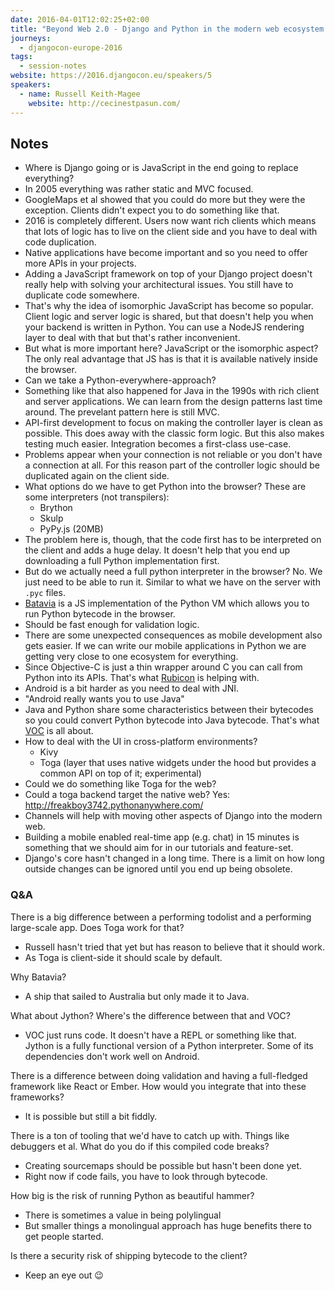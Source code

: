 ```yaml
---
date: 2016-04-01T12:02:25+02:00
title: "Beyond Web 2.0 - Django and Python in the modern web ecosystem by Russell Keith-Magee"
journeys:
  - djangocon-europe-2016
tags:
  - session-notes
website: https://2016.djangocon.eu/speakers/5
speakers:
  - name: Russell Keith-Magee
    website: http://cecinestpasun.com/
---
```


## Notes

- Where is Django going or is JavaScript in the end going to replace everything?
- In 2005 everything was rather static and MVC focused.
- GoogleMaps et al showed that you could do more but they were the
  exception. Clients didn't expect you to do something like that.
- 2016 is completely different. Users now want rich clients which means that
  lots of logic has to live on the client side and you have to deal with code
  duplication.
- Native applications have become important and so you need to offer more APIs
  in your projects.
- Adding a JavaScript framework on top of your Django project doesn't really
  help with solving your architectural issues. You still have to duplicate code
  somewhere.
- That's why the idea of isomorphic JavaScript has become so popular. Client
  logic and server logic is shared, but that doesn't help you when your backend
  is written in Python. You can use a NodeJS rendering layer to deal with that
  but that's rather inconvenient.
- But what is more important here? JavaScript or the isomorphic aspect? The only
  real advantage that JS has is that it is available natively inside the
  browser.
- Can we take a Python-everywhere-approach?
- Something like that also happened for Java in the 1990s with rich client and
  server applications. We can learn from the design patterns last time
  around. The prevelant pattern here is still MVC.
- API-first development to focus on making the controller layer is clean as
  possible. This does away with the classic form logic. But this also makes
  testing much easier. Integration becomes a first-class use-case.
- Problems appear when your connection is not reliable or you don't have a
  connection at all. For this reason part of the controller logic should be
  duplicated again on the client side.
- What options do we have to get Python into the browser? These are some
  interpreters (not transpilers):
    - Brython
    - Skulp
    - PyPy.js (20MB)
- The problem here is, though, that the code first has to be interpreted on the
  client and adds a huge delay. It doesn't help that you end up downloading a
  full Python implementation first.
- But do we actually need a full python interpreter in the browser? No. We just
  need to be able to run it. Similar to what we have on the server with `.pyc`
  files.
- [Batavia][] is a JS implementation of the Python VM which allows you to run
  Python bytecode in the browser.
- Should be fast enough for validation logic.
- There are some unexpected consequences as mobile development also gets
  easier. If we can write our mobile applications in Python we are getting very
  close to one ecosystem for everything.
- Since Objective-C is just a thin wrapper around C you can call from Python
  into its APIs. That's what [Rubicon][] is helping with.
- Android is a bit harder as you need to deal with JNI.
- "Android really wants you to use Java"
- Java and Python share some characteristics between their bytecodes so you
  could convert Python bytecode into Java bytecode. That's what [VOC][] is all
  about.
- How to deal with the UI in cross-platform environments?
    - Kivy
    - Toga (layer that uses native widgets under the hood but provides a common
      API on top of it; experimental)
- Could we do something like Toga for the web?
- Could a toga backend target the native web? Yes:
  http://freakboy3742.pythonanywhere.com/
- Channels will help with moving other aspects of Django into the modern web.
- Building a mobile enabled real-time app (e.g. chat) in 15 minutes is something
  that we should aim for in our tutorials and feature-set.
- Django's core hasn't changed in a long time. There is a limit on how long
  outside changes can be ignored until you end up being obsolete.

[batavia]: https://github.com/pybee/batavia/
[rubicon]: http://pybee.org/rubicon/
[voc]: http://pybee.org/voc/

### Q&A

There is a big difference between a performing todolist and a performing
large-scale app. Does Toga work for that?

- Russell hasn't tried that yet but has reason to believe that it should work.
- As Toga is client-side it should scale by default.

Why Batavia?

- A ship that sailed to Australia but only made it to Java.

What about Jython? Where's the difference between that and VOC?

- VOC just runs code. It doesn't have a REPL or something like that. Jython is a
  fully functional version of a Python interpreter. Some of its dependencies
  don't work well on Android.

There is a difference between doing validation and having a full-fledged
framework like React or Ember. How would you integrate that into these
frameworks?

- It is possible but still a bit fiddly.

There is a ton of tooling that we'd have to catch up with. Things like
debuggers et al. What do you do if this compiled code breaks?

- Creating sourcemaps should be possible but hasn't been done yet.
- Right now if code fails, you have to look through bytecode.

How big is the risk of running Python as beautiful hammer?

- There is sometimes a value in being polylingual
- But smaller things a monolingual approach has huge benefits there to get
  people started.

Is there a security risk of shipping bytecode to the client?

- Keep an eye out 😉
